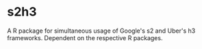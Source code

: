 # s2h3
A R package for simultaneous usage of Google's s2 and Uber's h3 frameworks. Dependent on the respective R packages. 
